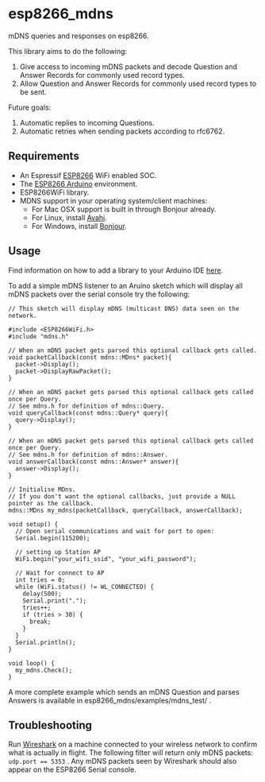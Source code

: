 # esp8266_mdns
mDNS queries and responses on esp8266.

This library aims to do the following:
 1. Give access to incoming mDNS packets and decode Question and Answer Records for commonly used record types.
 2. Allow Question and Answer Records for commonly used record types to be sent.

Future goals:
 1. Automatic replies to incoming Questions.
 2. Automatic retries when sending packets according to rfc6762.

Requirements
------------
- An Espressif [ESP8266](http://www.esp8266.com/) WiFi enabled SOC.
- The [ESP8266 Arduino](https://github.com/esp8266/Arduino) environment.
- ESP8266WiFi library.
- MDNS support in your operating system/client machines:
  - For Mac OSX support is built in through Bonjour already.
  - For Linux, install [Avahi](http://avahi.org/).
  - For Windows, install [Bonjour](http://www.apple.com/support/bonjour/).

Usage
-----
Find information on how to add a library to your Arduino IDE [here](https://www.arduino.cc/en/Guide/Libraries).

To add a simple mDNS listener to an Aruino sketch which will display all mDNS packets over the serial console try the following:

```
// This sketch will display mDNS (multicast DNS) data seen on the network.

#include <ESP8266WiFi.h>
#include "mdns.h"

// When an mDNS packet gets parsed this optional callback gets called.
void packetCallback(const mdns::MDns* packet){
  packet->Display();
  packet->DisplayRawPacket();
}

// When an mDNS packet gets parsed this optional callback gets called once per Query.
// See mdns.h for definition of mdns::Query.
void queryCallback(const mdns::Query* query){
  query->Display();
}

// When an mDNS packet gets parsed this optional callback gets called once per Query.
// See mdns.h for definition of mdns::Answer.
void answerCallback(const mdns::Answer* answer){
  answer->Display();
}

// Initialise MDns.
// If you don't want the optional callbacks, just provide a NULL pointer as the callback.
mdns::MDns my_mdns(packetCallback, queryCallback, answerCallback);

void setup() {
  // Open serial communications and wait for port to open:
  Serial.begin(115200);

  // setting up Station AP
  WiFi.begin("your_wifi_ssid", "your_wifi_password");

  // Wait for connect to AP
  int tries = 0;
  while (WiFi.status() != WL_CONNECTED) {
    delay(500);
    Serial.print(".");
    tries++;
    if (tries > 30) {
      break;
    }
  }
  Serial.println();
}

void loop() {
  my_mdns.Check();
}
```

A more complete example which sends an mDNS Question and parses Answers is available in esp8266_mdns/examples/mdns_test/ .

Troubleshooting
---------------
Run [Wireshark](https://www.wireshark.org/) on a machine connected to your wireless network to confirm what is actually in flight.
The following filter will return only mDNS packets: ```udp.port == 5353``` .
Any mDNS packets seen by Wireshark should also appear on the ESP8266 Serial console.
